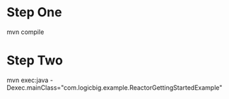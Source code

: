  # Step One
 
 mvn compile
 
 
 # Step Two
 
  mvn exec:java -Dexec.mainClass="com.logicbig.example.ReactorGettingStartedExample"

 
 